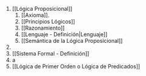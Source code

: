 1. [[Lógica Proposicional]]
	1. [[Axioma]].
	2. [[Principios Lógicos]]
	3. [[Razonamiento]]
	4. [[Lenguaje - Definición|Lenguaje]]
	5. [[Semántica de la Lógica Proposicional]] 
2. 
3. [[Sistema Formal - Definición]] 
4. a
5. [[Lógica de Primer Orden o Lógica de Predicados]] 